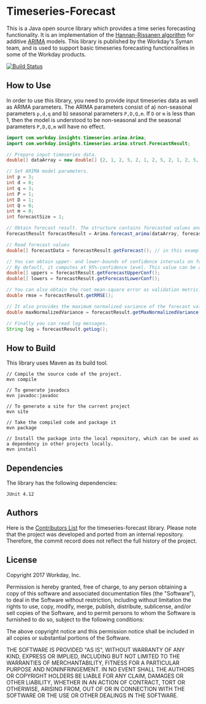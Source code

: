 # Timeseries-Forecast

This is a Java open source library which provides a time series forecasting functionality. It is an implementation of the [Hannan-Rissanen algorithm](http://www.jstor.org/stable/2241884?seq=1#page_scan_tab_contents "Paper") for additive [ARIMA](https://en.wikipedia.org/wiki/Autoregressive_integrated_moving_average "Wiki") models. This library is published by the Workday's Syman team, and is used to support basic timeseries forecasting functionalities in some of the Workday products.

[![Build Status](https://travis-ci.org/Workday/timeseries-forecast.svg?branch=master)](https://travis-ci.org/Workday/timeseries-forecast)

How to Use
---

In order to use this library, you need to provide input timeseries data as well as ARIMA parameters. The ARIMA parameters consist of a) non-seasonal parameters `p,d,q` and b) seasonal parameters `P,D,Q,m`. If `D` or `m` is less than 1, then the model is understood to be non-seasonal and the seasonal parameters `P,D,Q,m` will have no effect.

```java
import com.workday.insights.timeseries.arima.Arima;
import com.workday.insights.timeseries.arima.struct.ForecastResult;

// Prepare input timeseries data.
double[] dataArray = new double[] {2, 1, 2, 5, 2, 1, 2, 5, 2, 1, 2, 5, 2, 1, 2, 5};

// Set ARIMA model parameters.
int p = 3;
int d = 0;
int q = 3;
int P = 1;
int D = 1;
int Q = 0;
int m = 0;
int forecastSize = 1;

// Obtain forecast result. The structure contains forecasted values and performance metric etc.
ForecastResult forecastResult = Arima.forecast_arima(dataArray, forecastSize, p, d, q, P, D, Q, m);

// Read forecast values
double[] forecastData = forecastResult.getForecast(); // in this example, it will return { 2 }

// You can obtain upper- and lower-bounds of confidence intervals on forecast values.
// By default, it computes at 95%-confidence level. This value can be adjusted in ForecastUtil.java
double[] uppers = forecastResult.getForecastUpperConf();
double[] lowers = forecastResult.getForecastLowerConf();

// You can also obtain the root mean-square error as validation metric.
double rmse = forecastResult.getRMSE();

// It also provides the maximum normalized variance of the forecast values and their confidence interval.
double maxNormalizedVariance = forecastResult.getMaxNormalizedVariance();

// Finally you can read log messages.
String log = forecastResult.getLog();
```

How to Build
---
This library uses Maven as its build tool.

```
// Compile the source code of the project.
mvn compile

// To generate javadocs
mvn javadoc:javadoc

// To generate a site for the current project
mvn site

// Take the compiled code and package it
mvn package

// Install the package into the local repository, which can be used as a dependency in other projects locally.
mvn install
```

Dependencies
---

The library has the following dependencies:
```
JUnit 4.12
```

Authors
---

Here is the [Contributors List](CONTRIBUTORS.md) for the timeseries-forecast library.
Please note that the project was developed and ported from an internal repository. Therefore, the commit record does not reflect the full history of the project.

License
---

Copyright 2017 Workday, Inc.

Permission is hereby granted, free of charge, to any person obtaining a copy of this software and associated documentation files (the "Software"), to deal in the Software without restriction, including without limitation the rights to use, copy, modify, merge, publish, distribute, sublicense, and/or sell copies of the Software, and to permit persons to whom the Software is furnished to do so, subject to the following conditions:

The above copyright notice and this permission notice shall be included in all copies or substantial portions of the Software.

THE SOFTWARE IS PROVIDED "AS IS", WITHOUT WARRANTY OF ANY KIND, EXPRESS OR IMPLIED, INCLUDING BUT NOT LIMITED TO THE WARRANTIES OF MERCHANTABILITY, FITNESS FOR A PARTICULAR PURPOSE AND NONINFRINGEMENT. IN NO EVENT SHALL THE AUTHORS OR COPYRIGHT HOLDERS BE LIABLE FOR ANY CLAIM, DAMAGES OR OTHER LIABILITY, WHETHER IN AN ACTION OF CONTRACT, TORT OR OTHERWISE, ARISING FROM, OUT OF OR IN CONNECTION WITH THE SOFTWARE OR THE USE OR OTHER DEALINGS IN THE SOFTWARE.

